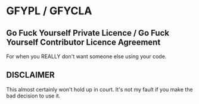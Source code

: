 # GFYPL / GFYCLA

## Go Fuck Yourself Private Licence / Go Fuck Yourself Contributor Licence Agreement

For when you REALLY don't want someone else using your code. 

## DISCLAIMER

This almost certainly won't hold up in court. It's not my fault if you make the bad decision to use it. 
